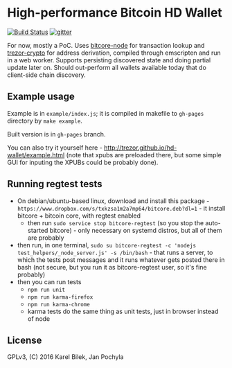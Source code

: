 # High-performance Bitcoin HD Wallet

[![Build Status](https://travis-ci.org/trezor/hd-wallet.svg?branch=master)](https://travis-ci.org/trezor/hd-wallet) [![gitter](https://badges.gitter.im/trezor/community.svg)](https://gitter.im/trezor/community)

For now, mostly a PoC.  Uses
[bitcore-node](https://github.com/bitpay/bitcore-node)
for transaction lookup and
[trezor-crypto](https://github.com/trezor/trezor-crypto)
for address derivation, compiled through emscripten and run in a web worker.
Supports persisting discovered state and doing partial update later on.
Should out-perform all wallets available today that do client-side chain
discovery.

## Example usage

Example is in `example/index.js`; it is compiled in makefile to `gh-pages` directory by `make example`.

Built version is in `gh-pages` branch.

You can also try it yourself here - http://trezor.github.io/hd-wallet/example.html (note that xpubs are preloaded there, but some simple GUI for inputing the XPUBs could be probably done).

## Running regtest tests

* On debian/ubuntu-based linux, download and install this package - `https://www.dropbox.com/s/txkzsa1m2a7mp64/bitcore.deb?dl=1` - it install bitcore + bitcoin core, with regtest enabled
  * then run `sudo service stop bitcore-regtest` (so you stop the auto-started bitcore) - only necessary on systemd distros, but all of them are probably
* then run, in one terminal, `sudo su bitcore-regtest -c 'nodejs test_helpers/_node_server.js' -s /bin/bash` - that runs a server, to which the tests post messages and it runs whatever gets posted there in bash (not secure, but you run it as bitcore-regtest user, so it's fine probably)
* then you can run tests
  * `npm run unit`
  * `npm run karma-firefox`
  * `npm run karma-chrome`
  * karma tests do the same thing as unit tests, just in browser instead of node

## License

GPLv3, (C) 2016 Karel Bilek, Jan Pochyla
